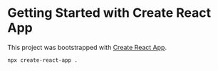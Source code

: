 # Getting Started with Create React App

This project was bootstrapped with [Create React App](https://github.com/facebook/create-react-app).

```npx create-react-app .```

